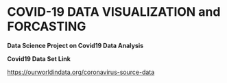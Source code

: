 # COVID-19 DATA VISUALIZATION and FORCASTING
**Data Science Project on Covid19 Data Analysis**

**Covid19 Data Set Link**

https://ourworldindata.org/coronavirus-source-data
